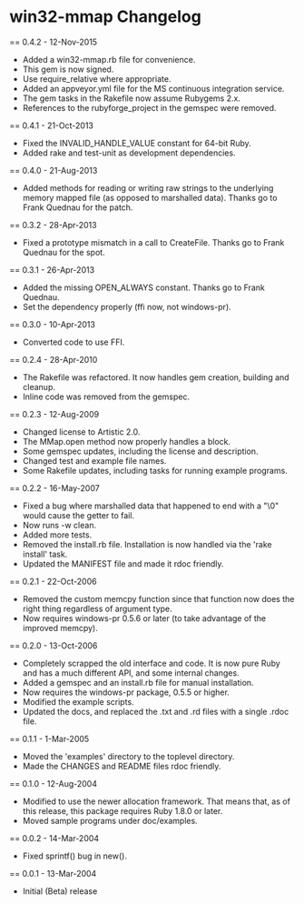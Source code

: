 # win32-mmap Changelog

<!-- latest_release -->
<!-- latest_release -->
<!-- release_rollup -->
<!-- release_rollup -->

<!-- latest_stable_release -->
== 0.4.2 - 12-Nov-2015
* Added a win32-mmap.rb file for convenience.
* This gem is now signed.
* Use require_relative where appropriate.
* Added an appveyor.yml file for the MS continuous integration service.
* The gem tasks in the Rakefile now assume Rubygems 2.x.
* References to the rubyforge_project in the gemspec were removed.
<!-- latest_stable_release -->

== 0.4.1 - 21-Oct-2013
* Fixed the INVALID_HANDLE_VALUE constant for 64-bit Ruby.
* Added rake and test-unit as development dependencies.

== 0.4.0 - 21-Aug-2013
* Added methods for reading or writing raw strings to the underlying
  memory mapped file (as opposed to marshalled data). Thanks go to
  Frank Quednau for the patch.

== 0.3.2 - 28-Apr-2013
* Fixed a prototype mismatch in a call to CreateFile. Thanks go to
  Frank Quednau for the spot.

== 0.3.1 - 26-Apr-2013
* Added the missing OPEN_ALWAYS constant. Thanks go to Frank Quednau.
* Set the dependency properly (ffi now, not windows-pr).

== 0.3.0 - 10-Apr-2013
* Converted code to use FFI.

== 0.2.4 - 28-Apr-2010
* The Rakefile was refactored. It now handles gem creation, building and
  cleanup.
* Inline code was removed from the gemspec.

== 0.2.3 - 12-Aug-2009
* Changed license to Artistic 2.0.
* The MMap.open method now properly handles a block.
* Some gemspec updates, including the license and description.
* Changed test and example file names.
* Some Rakefile updates, including tasks for running example programs.

== 0.2.2 - 16-May-2007
* Fixed a bug where marshalled data that happened to end with a "\0" would
  cause the getter to fail.
* Now runs -w clean.
* Added more tests.
* Removed the install.rb file. Installation is now handled via the 'rake
  install' task.
* Updated the MANIFEST file and made it rdoc friendly.

== 0.2.1 - 22-Oct-2006
* Removed the custom memcpy function since that function now does the right
  thing regardless of argument type.
* Now requires windows-pr 0.5.6 or later (to take advantage of the improved
  memcpy).

== 0.2.0 - 13-Oct-2006
* Completely scrapped the old interface and code.  It is now pure Ruby and
  has a much different API, and some internal changes.
* Added a gemspec and an install.rb file for manual installation.
* Now requires the windows-pr package, 0.5.5 or higher.
* Modified the example scripts.
* Updated the docs, and replaced the .txt and .rd files with a single .rdoc
  file.

== 0.1.1 - 1-Mar-2005
* Moved the 'examples' directory to the toplevel directory.
* Made the CHANGES and README files rdoc friendly.

== 0.1.0 - 12-Aug-2004
* Modified to use the newer allocation framework.  That means that, as of
  this release, this package requires Ruby 1.8.0 or later.
* Moved sample programs under doc/examples.

== 0.0.2 - 14-Mar-2004
* Fixed sprintf() bug in new().

== 0.0.1 - 13-Mar-2004
* Initial (Beta) release
